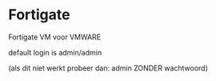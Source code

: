 # Fortigate
Fortigate VM voor VMWARE

default login is admin/admin

(als dit niet werkt probeer dan: admin  ZONDER wachtwoord)
